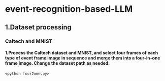 # event-recognition-based-LLM

## 1.Dataset processing

### Caltech and MNIST

#### 1.Process the Caltech dataset and MNIST, and select four frames of each type of event frame image in sequence and merge them into a four-in-one frame image. Change the dataset path as needed.

`<python four2one.py>`

